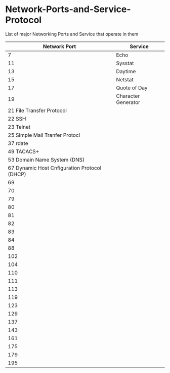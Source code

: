 # Network-Ports-and-Service-Protocol
List of major Networking Ports and Service that operate in them

| Network Port       | Service                           |
| -----------------  |    -------------                  |
| 7                  |    Echo                           |
| 11                 |    Sysstat                        |
| 13                 |    Daytime                        |  
| 15                 |    Netstat                        |  
| 17                 |    Quote of Day                   |  
| 19                 |    Character Generator            |  
| 21                      File Transfer Protocol
| 22                      SSH
| 23                      Telnet
| 25                      Simple Mail Tranfer Protocl                      
| 37                      rdate
| 49                      TACACS+
| 53                      Domain Name System (DNS)
| 67                      Dynamic Host Cnfiguration Protocol (DHCP)
| 69
| 70
| 79
| 80
| 81
| 82
| 83
| 84
| 88
| 102
| 104
| 110
| 111
| 113
| 119
| 123
| 129
| 137
| 143
| 161
| 175
| 179  
| 195 
